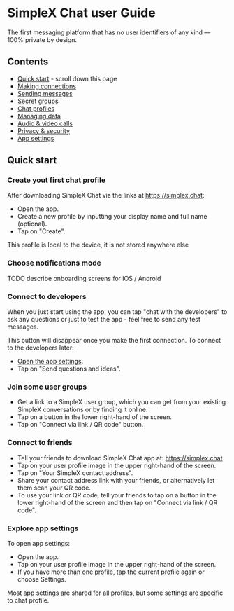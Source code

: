 # SimpleX Chat user Guide

The first messaging platform that has no user identifiers of any kind — 100% private by design.

## Contents

- [Quick start](#quick-start) - scroll down this page
- [Making connections](./making-connections.md)
- [Sending messages](./send-messages.md)
- [Secret groups](./secret-groups.md)
- [Chat profiles](./chat-profiles.md)
- [Managing data](./managing-data.md)
- [Audio & video calls](./audio-video-calls.md)
- [Privacy & security](./privacy-security.md)
- [App settings](./app-settings.md)

## Quick start

### Create yout first chat profile

After downloading SimpleX Chat via the links at https://simplex.chat:

- Open the app.
- Create a new profile by inputting your display name and full name (optional).
- Tap on "Create".

This profile is local to the device, it is not stored anywhere else

### Choose notifications mode

TODO describe onboarding screens for iOS / Android

### Connect to developers

When you just start using the app, you can tap "chat with the developers" to ask any questions or just to test the app - feel free to send any test messages.

This button will disappear once you make the first connection. To connect to the developers later:

- [Open the app settings](#accessing-app-settings).
- Tap on "Send questions and ideas".

### Join some user groups

- Get a link to a SimpleX user group, which you can get from your existing SimpleX conversations or by finding it online.
- Tap on a button in the lower right-hand of the screen.
- Tap on "Connect via link / QR code" button.

### Connect to friends

- Tell your friends to download SimpleX Chat app at: https://simplex.chat
- Tap on your user profile image in the upper right-hand of the screen.
- Tap on "Your SimpleX contact address".
- Share your contact address link with your friends, or alternatively let them scan your QR code.
- To use your link or QR code, tell your friends to tap on a button in the lower right-hand of the screen and then tap on "Connect via link / QR code".

### Explore app settings

To open app settings:

- Open the app.
- Tap on your user profile image in the upper right-hand of the screen.
- If you have more than one profile, tap the current profile again or choose Settings.

Most app settings are shared for all profiles, but some settings are specific to chat profile.
